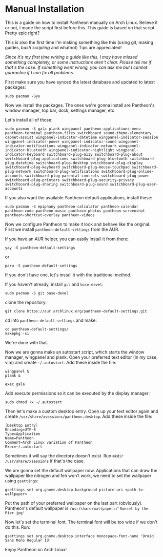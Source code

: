 # Manual Installation
This is a guide on how to install Pantheon manually on Arch Linux. Believe it or not, I made the script first before this. This guide is based on that script. Pretty epic right?

This is also the first time I'm making something like this (using git, making guides, *bash scripting* and whatnot) Tips are appreciated!

<i>Since it's my first time writing a guide like this, I may have missed something completely, or some instructions aren't clear. Please tell me if that's the case. If something went wrong, you can ask me but I cannot guarantee if I can fix all problems.</i>

First make sure you have synced the latest database and updated to latest packages:
```
sudo pacman -Syu
```
Now we install the packages. The ones we're gonna install are Pantheon's window manager, top bar, dock, settings manager, etc.

Let's install all of those:
```
sudo pacman -S gala plank wingpanel pantheon-applications-menu pantheon-terminal pantheon-files switchboard sound-theme-elementary capnet-assist wingpanel-indicator-datetime wingpanel-indicator-session wingpanel-indicator-power wingpanel-indicator-sound wingpanel-indicator-notifications wingpanel-indicator-network wingpanel-indicator-bluetooth wingpanel-indicator-nightlight wingpanel-indicator-keyboard switchboard-plug-a11y switchboard-plug-about switchboard-plug-applications switchboard-plug-bluetooth switchboard-plug-datetime switchboard-plug-desktop switchboard-plug-display switchboard-plug-keyboard switchboard-plug-mouse-touchpad switchboard-plug-network switchboard-plug-notifications switchboard-plug-online-accounts switchboard-plug-parental-controls switchboard-plug-power switchboard-plug-printers switchboard-plug-security-privacy switchboard-plug-sharing switchboard-plug-sound switchboard-plug-user-accounts
```
If you also want the available Pantheon default applications, install these:
```
sudo pacman -S epiphany pantheon-calculator pantheon-calendar pantheon-code pantheon-music pantheon-photos pantheon-screenshot pantheon-shortcut-overlay pantheon-videos
```

Now we configure Pantheon to make it look and behave like the original. First we install `pantheon-default-settings` from the AUR.

If you have an AUR helper, you can easily install it from there:
```
yay -S pantheon-default-settings
```
or
```
paru -S pantheon-default-settings
```
If you don't have one, let's install it with the traditional method.

If you haven't already, install `git` and `base-devel`:
```
sudo pacman -S git base-devel
```
clone the repository:
```
git clone https://aur.archlinux.org/pantheon-default-settings.git
```
cd into `pantheon-default-settings` and make:
```
cd pantheon-default-settings/
makepkg -si
```
We're done with that.

Now we are gonna make an autostart script, which starts the window manager, wingpanel and plank. Open your preferred text editor (in my case, vim) and create `~/.autostart`. Add these inside the file:
```
wingpanel &
plank &

exec gala
```
Add execute permissions so it can be executed by the display manager:
```
sudo chmod +x ~/.autostart
```
Then let's make a custom desktop entry. Open up your text editor again and create `/usr/share/xsessions/pantheon.desktop`. Add these inside the file:
```
[Desktop Entry]
Encoding=UTF-8
Type=Application
Name=Pantheon
Comment=Arch Linux variation of Pantheon
Exec=~/.autostart
```
Sometimes it will say the directory doesn't exist. Run `mkdir /usr/share/xsessions` if that's the case.

We are gonna set the default wallpaper now. Applications that can draw the wallpaper like nitrogen and feh won't work, we need to set the wallpaper using `gsettings`:
```
gsettings set org.gnome.desktop.background picture-uri <path-to-wallpaper>
```
Put the path of your preferred wallpaper on the last part (obviously). Pantheon's default wallpaper is `/usr/share/wallpapers/'Sunset by the Pier.jpg'`

Now let's set the terminal font. The terminal font will be too wide if we don't do this. Run:
```
gsettings set org.gnome.desktop.interface monospace-font-name 'Droid Sans Mono Regular 10'
```
Enjoy Pantheon on Arch Linux!
